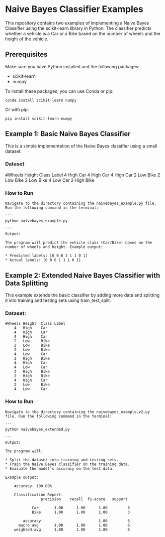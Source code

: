 # Naive Bayes Classifier Examples

This repository contains two examples of implementing a Naive Bayes Classifier using the scikit-learn library in Python. The classifier predicts whether a vehicle is a Car or a Bike based on the number of wheels and the height of the vehicle.

## Prerequisites

Make sure you have Python installed and the following packages:

* scikit-learn
* numpy

To install these packages, you can use Conda or pip:

```
conda install scikit-learn numpy

```
Or with pip:

```
pip install scikit-learn numpy

```

## Example 1: Basic Naive Bayes Classifier

This is a simple implementation of the Naive Bayes classifier using a small dataset.

### Dataset

#Wheels	Height	Class Label
    4	High	Car
    4	High	Car
    4	High	Car
    2	Low	    Bike
    2	Low	    Bike
    2	Low	    Bike
    4	Low	    Car
    2	High	Bike

### How to Run

    Navigate to the directory containing the naivebayes_example.py file. Run the following command in the terminal:

    ```
    python naivebayes_example.py

    ```
    Output:

    The program will predict the vehicle class (Car/Bike) based on the number of wheels and height. Example output:

    * Predicted labels: [0 0 0 1 1 1 0 1]
    * Actual labels: [0 0 0 1 1 1 0 1]

## Example 2: Extended Naive Bayes Classifier with Data Splitting

This example extends the basic classifier by adding more data and splitting it into training and testing sets using train_test_split.

### Dataset:
    #Wheels	Height	Class Label
        4	High	Car
        4	High	Car
        4	High	Car
        2	Low	    Bike
        2	Low	    Bike
        2	Low	    Bike
        4	Low	    Car
        2	High	Bike
        4	High	Car
        4	Low	    Car
        2	High	Bike
        2	High	Bike
        4	High	Car
        2	Low	    Bike
        4	Low	    Car
### How to Run

    Navigate to the directory containing the naivebayes_example.v2.py file. Run the following command in the terminal:

    ```
    python naivebayes_extended.py

    ```
    Output:

    The program will:

    * Split the dataset into training and testing sets.
    * Train the Naive Bayes classifier on the training data.
    * Evaluate the model's accuracy on the test data.

    Example output:

        Accuracy: 100.00%

        Classification Report:
                    precision    recall  f1-score   support

                Car       1.00      1.00      1.00         3
                Bike      1.00      1.00      1.00         3

            accuracy                          1.00         6
          macro avg       1.00      1.00      1.00         6
        weighted avg      1.00      1.00      1.00         6
